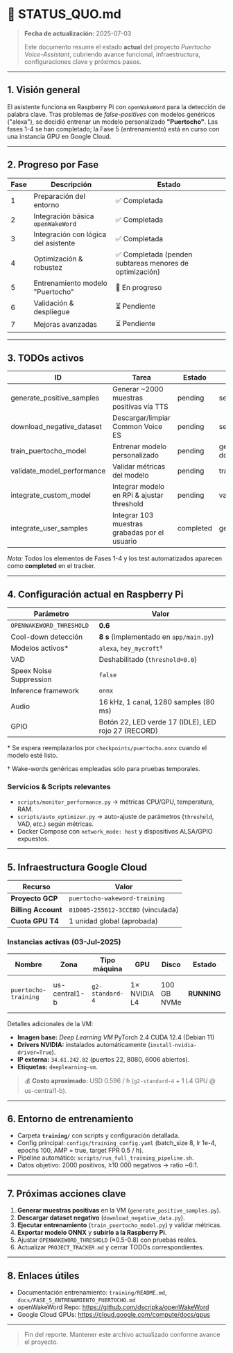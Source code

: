 # 📝 STATUS_QUO.md

> **Fecha de actualización:** 2025-07-03
>
> Este documento resume el estado **actual** del proyecto *Puertocho Voice-Assistant*, cubriendo avance funcional, infraestructura, configuraciones clave y próximos pasos.

---

## 1. Visión general

El asistente funciona en Raspberry Pi con `openWakeWord` para la detección de palabra clave. Tras problemas de *false-positives* con modelos genéricos ("alexa"), se decidió entrenar un modelo personalizado **"Puertocho"**. Las fases 1-4 se han completado; la Fase 5 (entrenamiento) está en curso con una instancia GPU en Google Cloud.

---

## 2. Progreso por Fase

| Fase | Descripción | Estado |
|------|-------------|--------|
| 1 | Preparación del entorno | ✅ Completada |
| 2 | Integración básica `openWakeWord` | ✅ Completada |
| 3 | Integración con lógica del asistente | ✅ Completada |
| 4 | Optimización & robustez | ✅ Completada (penden subtareas menores de optimización) |
| 5 | Entrenamiento modelo "Puertocho" | 🔄 En progreso |
| 6 | Validación & despliegue | ⏳ Pendiente |
| 7 | Mejoras avanzadas | ⏳ Pendiente |

---

## 3. TODOs activos

| ID | Tarea | Estado | Dependencias |
|----|-------|--------|--------------|
| generate_positive_samples | Generar ~2000 muestras positivas vía TTS | pending | setup_training_environment |
| download_negative_dataset | Descargar/limpiar Common Voice ES | pending | setup_training_environment |
| train_puertocho_model | Entrenar modelo personalizado | pending | generate_positive_samples,<br/>download_negative_dataset |
| validate_model_performance | Validar métricas del modelo | pending | train_puertocho_model |
| integrate_custom_model | Integrar modelo en RPi & ajustar threshold | pending | validate_model_performance |
| integrate_user_samples | Integrar 103 muestras grabadas por el usuario | completed | generate_positive_samples |

*Nota:* Todos los elementos de Fases 1-4 y los test automatizados aparecen como **completed** en el tracker.

---

## 4. Configuración actual en Raspberry Pi

| Parámetro | Valor |
|-----------|-------|
| `OPENWAKEWORD_THRESHOLD` | **0.6** |
| Cool-down detección | **8 s** (implementado en `app/main.py`) |
| Modelos activos* | `alexa`, `hey_mycroft`† |
| VAD | Deshabilitado (`threshold=0.0`) |
| Speex Noise Suppression | `false` |
| Inference framework | `onnx` |
| Audio | 16 kHz, 1 canal, 1280 samples (80 ms) |
| GPIO | Botón 22, LED verde 17 (IDLE), LED rojo 27 (RECORD) |

\* Se espera reemplazarlos por `checkpoints/puertocho.onnx` cuando el modelo esté listo.

† Wake-words genéricas empleadas sólo para pruebas temporales.

### Servicios & Scripts relevantes

- `scripts/monitor_performance.py` → métricas CPU/GPU, temperatura, RAM.
- `scripts/auto_optimizer.py` → auto-ajuste de parámetros (`threshold`, VAD, etc.) según métricas.
- Docker Compose con `network_mode: host` y dispositivos ALSA/GPIO expuestos.

---

## 5. Infraestructura Google Cloud

| Recurso | Valor |
|---------|-------|
| **Proyecto GCP** | `puertocho-wakeword-training` |
| **Billing Account** | `01D005-255612-3CCE8D` (vinculada) |
| **Cuota GPU T4** | 1 unidad global (aprobada) |

### Instancias activas (03-Jul-2025)

| Nombre | Zona | Tipo máquina | GPU | Disco | Estado | Creación |
|--------|------|--------------|-----|-------|--------|----------|
| `puertocho-training` | us-central1-b | `g2-standard-4` | 1× NVIDIA L4 | 100 GB NVMe | **RUNNING** | 2025-07-03 07:38 UTC |

Detalles adicionales de la VM:

- **Imagen base:** *Deep Learning VM* PyTorch 2.4 CUDA 12.4 (Debian 11)
- **Drivers NVIDIA:** instalados automáticamente (`install-nvidia-driver=True`).
- **IP externa:** `34.61.242.82` (puertos 22, 8080, 6006 abiertos).
- **Etiquetas:** `deeplearning-vm`.

> 💰 **Costo aproximado:** USD 0.596 / h (`g2-standard-4` + 1 L4 GPU @ us-central1-b).

---

## 6. Entorno de entrenamiento

- Carpeta **`training/`** con scripts y configuración detallada.
- Config principal: `configs/training_config.yaml` (batch_size 8, lr 1e-4, epochs 100, AMP = true, target FPR 0.5 / h).
- Pipeline automático: `scripts/run_full_training_pipeline.sh`.
- Datos objetivo: 2000 positivos, ≥10 000 negativos → ratio ~6:1.

---

## 7. Próximas acciones clave

1. **Generar muestras positivas** en la VM (`generate_positive_samples.py`).
2. **Descargar dataset negativo** (`download_negative_data.py`).
3. **Ejecutar entrenamiento** (`train_puertocho_model.py`) y validar métricas.
4. **Exportar modelo ONNX** y **subirlo a la Raspberry Pi**.
5. Ajustar `OPENWAKEWORD_THRESHOLD` (≈0.5-0.8) con pruebas reales.
6. Actualizar `PROJECT_TRACKER.md` y cerrar TODOs correspondientes.

---

## 8. Enlaces útiles

- Documentación entrenamiento: `training/README.md`, `docs/FASE_5_ENTRENAMIENTO_PUERTOCHO.md`
- openWakeWord Repo: <https://github.com/dscripka/openWakeWord>
- Google Cloud GPUs: <https://cloud.google.com/compute/docs/gpus>

---

> Fin del reporte. Mantener este archivo actualizado conforme avance el proyecto. 
